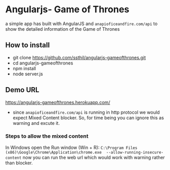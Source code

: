 # Angularjs- Game of Thrones
a simple app has built with AngularJS and `anapioficeandfire.com/api` to show the detailed information of the Game of Thrones 

## How to install
- git clone https://github.com/ssthil/angularjs-gameofthrones.git
- cd angularjs-gameofthrones
- npm install
- node server.js

## Demo URL
https://angularjs-gameofthrones.herokuapp.com/
- since `anapioficeandfire.com/api` is running in http protocol we would expect Mixed Content blocker. So, for time being you can ignore this as warning and excute it.
### Steps to allow the mixed content
In Windows open the Run window (Win + R):
`C:\Program Files (x86)\Google\Chrome\Application\chrome.exe  --allow-running-insecure-content`
now you can run the web url which would work with warning rather than blocker.

